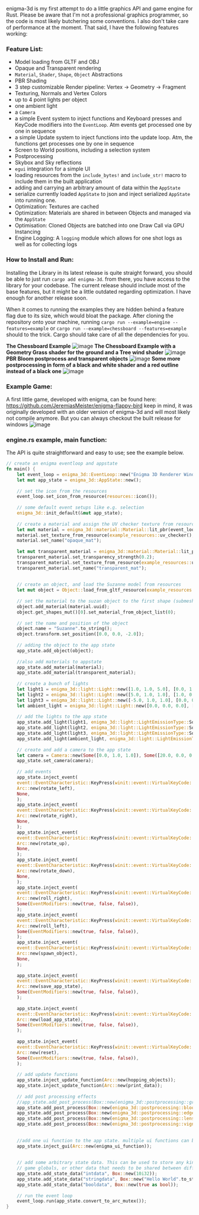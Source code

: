 enigma-3d is my first attempt to do a little graphics API and game engine for Rust.
Please be aware that I'm not a professional graphics programmer, so the code is most likely butchering some conventions. I also don't take care of performance at the moment. That said, I have the following features working:

### Feature List:
- Model loading from GLTF and OBJ
- Opaque and Transparent rendering
- `Material`, `Shader`, `Shape`, `Object` Abstractions
- PBR Shading
- 3 step customizable Render pipeline: Vertex -> Geometry -> Fragment 
- Texturing, Normals and Vertex Colors
- up to 4 point lights per object
- one ambient light
- a `Camera`
- a simple Event system to inject functions and Keyboard presses and KeyCode modifiers into the `EventLoop`. Atm events get processed one by one in sequence
- a simple Update system to inject functions into the update loop. Atm, the functions get processes one by one in sequence
- Screen to World positions, including a selection system
- Postprocessing
- Skybox and Sky reflections
- `egui` integration for a simple UI
- loading resources from the `include_bytes!` and `include_str!` macro to include them in the built application
- adding and carrying an arbitrary amount of data within the `AppState`
- serialize currently loaded `AppState` to json and inject serialized `AppState` into running one.
- Optimization: Textures are cached
- Optimization: Materials are shared in between Objects and managed via the `AppState`
- Optimisation: Cloned Objects are batched into one Draw Call via GPU Instancing 
- Engine Logging: A `logging` module which allows for one shot logs as well as for collecting logs

### How to Install and Run:
Installing the Library in its latest release is quite straight forward, you should be able to just run `cargo add enigma-3d`. from there, you have access to the library for your codebase.
The current release should include most of the base features, but it might be a little outdated regarding optimization. I have enough for another release soon.

When it comes to running the examples they are hidden behind a feature flag due to its size, which would bloat the package. After cloning the repository onto your machine, running `cargo run --example=engine --features=example` or `cargo run --example=chessboard --features=example` should to the trick.
Cargo should take care of all the dependencies for you.

**The Chessboard Example**
![image](https://github.com/user-attachments/assets/59d69fc6-e6ba-4854-a7bd-d266bd52855e)
**The Chessboard Example with a Geometry Grass shader for the ground and a Tree wind shader**
![image](https://github.com/user-attachments/assets/908f0264-b90c-42cf-8f99-f29317c8ee05)
**PBR Bloom postprocess and transparent objects**
![image](https://github.com/JeremiasMeister/enigma/assets/85162425/1d465331-c442-4c95-a472-ecfb9e58950c)
**Some more postprocessing in form of a black and white shader and a red outline instead of a black one**
![image](https://github.com/JeremiasMeister/enigma/assets/19373094/9003a00e-f52c-4692-b7b7-e387b780d456)

### Example Game:
A first little game, developed with enigma, can be found here: https://github.com/JeremiasMeister/enigma-flappy-bird
keep in mind, it was originally developed with an older version of enigma-3d and will most likely not compile anymore. But you can always checkout the built release for windows
![image](https://github.com/JeremiasMeister/enigma-flappy-bird/assets/19373094/aa3b35e7-d6c5-442a-a23d-db20a552a8a5)

### engine.rs example, main function:
The API is quite straightforward and easy to use; see the example below.
```rust
// create an enigma eventloop and appstate
fn main() {
    let event_loop = enigma_3d::EventLoop::new("Enigma 3D Renderer Window", 1080, 720);
    let mut app_state = enigma_3d::AppState::new();
    
    // set the icon from the resources
    event_loop.set_icon_from_resource(resources::icon());
    
    // some default event setups like e.g. selection
    enigma_3d::init_default(&mut app_state);
    
    // create a material and assign the UV checker texture from resources
    let mut material = enigma_3d::material::Material::lit_pbr(event_loop.get_display_clone(), false);
    material.set_texture_from_resource(example_resources::uv_checker(), enigma_3d::material::TextureType::Albedo);
    material.set_name("opaque_mat");
    
    let mut transparent_material = enigma_3d::material::Material::lit_pbr(event_loop.get_display_clone(), true);
    transparent_material.set_transparency_strength(0.2);
    transparent_material.set_texture_from_resource(example_resources::uv_checker(), enigma_3d::material::TextureType::Albedo);
    transparent_material.set_name("transparent_mat");
    
    
    // create an object, and load the Suzanne model from resources
    let mut object = Object::load_from_gltf_resource(example_resources::suzanne(), None);
    
    // set the material to the suzan object to the first shape (submesh) slot
    object.add_material(material.uuid);
    object.get_shapes_mut()[0].set_material_from_object_list(0);
    
    // set the name and position of the object
    object.name = "Suzanne".to_string();
    object.transform.set_position([0.0, 0.0, -2.0]);
    
    // adding the object to the app state
    app_state.add_object(object);
    
    //also add materials to appstate
    app_state.add_material(material);
    app_state.add_material(transparent_material);
    
    // create a bunch of lights
    let light1 = enigma_3d::light::Light::new([1.0, 1.0, 5.0], [0.0, 1.0, 0.0], 100.0, Some([1.0, 0.0, 0.0]), false);
    let light2 = enigma_3d::light::Light::new([5.0, 1.0, 1.0], [1.0, 0.0, 0.0], 100.0, None, false);
    let light3 = enigma_3d::light::Light::new([-5.0, 1.0, 1.0], [0.0, 0.0, 1.0], 100.0, None, false);
    let ambient_light = enigma_3d::light::Light::new([0.0, 0.0, 0.0], [1.0, 1.0, 1.0], 0.1, None, false);
    
    // add the lights to the app state
    app_state.add_light(light1, enigma_3d::light::LightEmissionType::Source);
    app_state.add_light(light2, enigma_3d::light::LightEmissionType::Source);
    app_state.add_light(light3, enigma_3d::light::LightEmissionType::Source);
    app_state.add_light(ambient_light, enigma_3d::light::LightEmissionType::Ambient); // only one ambient light is supported atm
    
    // create and add a camera to the app state
    let camera = Camera::new(Some([0.0, 1.0, 1.0]), Some([20.0, 0.0, 0.0]), Some(90.0), Some(16. / 9.), Some(0.01), Some(1024.));
    app_state.set_camera(camera);
    
    // add events
    app_state.inject_event(
    event::EventCharacteristic::KeyPress(winit::event::VirtualKeyCode::Left),
    Arc::new(rotate_left),
    None,
    );
    app_state.inject_event(
    event::EventCharacteristic::KeyPress(winit::event::VirtualKeyCode::Right),
    Arc::new(rotate_right),
    None,
    );
    app_state.inject_event(
    event::EventCharacteristic::KeyPress(winit::event::VirtualKeyCode::Up),
    Arc::new(rotate_up),
    None,
    );
    app_state.inject_event(
    event::EventCharacteristic::KeyPress(winit::event::VirtualKeyCode::Down),
    Arc::new(rotate_down),
    None,
    );
    app_state.inject_event(
    event::EventCharacteristic::KeyPress(winit::event::VirtualKeyCode::Right),
    Arc::new(roll_right),
    Some(EventModifiers::new(true, false, false)),
    );
    app_state.inject_event(
    event::EventCharacteristic::KeyPress(winit::event::VirtualKeyCode::Left),
    Arc::new(roll_left),
    Some(EventModifiers::new(true, false, false)),
    );
    app_state.inject_event(
    event::EventCharacteristic::KeyPress(winit::event::VirtualKeyCode::E),
    Arc::new(spawn_object),
    None,
    );
    
    app_state.inject_event(
    event::EventCharacteristic::KeyPress(winit::event::VirtualKeyCode::S),
    Arc::new(save_app_state),
    Some(EventModifiers::new(true, false, false)),
    );
    
    app_state.inject_event(
    event::EventCharacteristic::KeyPress(winit::event::VirtualKeyCode::O),
    Arc::new(load_app_state),
    Some(EventModifiers::new(true, false, false)),
    );
    
    app_state.inject_event(
    event::EventCharacteristic::KeyPress(winit::event::VirtualKeyCode::N),
    Arc::new(reset),
    Some(EventModifiers::new(true, false, false)),
    );
    
    // add update functions
    app_state.inject_update_function(Arc::new(hopping_objects));
    app_state.inject_update_function(Arc::new(print_data));
    
    // add post processing effects
    //app_state.add_post_process(Box::new(enigma_3d::postprocessing::grayscale::GrayScale::new(&event_loop.display.clone())));
    app_state.add_post_process(Box::new(enigma_3d::postprocessing::bloom::Bloom::new(&event_loop.display.clone(), 0.9, 15)));
    app_state.add_post_process(Box::new(enigma_3d::postprocessing::edge::Edge::new(&event_loop.display.clone(), 0.8, [1.0, 0.0, 0.0])));
    app_state.add_post_process(Box::new(enigma_3d::postprocessing::lens_dirt::LensDirt::new(&event_loop.display, resources::lens_dirt_texture(), 2.0, [800.0, 800.0], 2.0)));
    app_state.add_post_process(Box::new(enigma_3d::postprocessing::vignette::Vignette::new(&event_loop.display.clone(), 0.2, 0.5, [0.0, 0.0, 0.0], 0.8)));
    
    
    //add one ui function to the app state. multiple ui functions can be added modularly
    app_state.inject_gui(Arc::new(enigma_ui_function));
    
    
    // add some arbitrary state data. This can be used to store any kind of data in the app state
    // game globals, or other data that needs to be shared between different parts of the application
    app_state.add_state_data("intdata", Box::new(10i32));
    app_state.add_state_data("stringdata", Box::new("Hello World".to_string() as String));
    app_state.add_state_data("booldata", Box::new(true as bool));
    
    // run the event loop
    event_loop.run(app_state.convert_to_arc_mutex());
}
```
